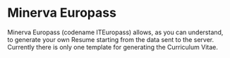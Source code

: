 # Minerva Europass

Minerva Europass (codename ITEuropass) allows, as you can understand, to generate your own Resume starting from the data sent to the server. Currently there is only one template for generating the Curriculum Vitae.